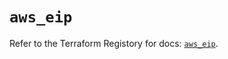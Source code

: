 # `aws_eip`

Refer to the Terraform Registory for docs: [`aws_eip`](https://registry.terraform.io/providers/hashicorp/aws/3.76.1/docs/resources/eip).
